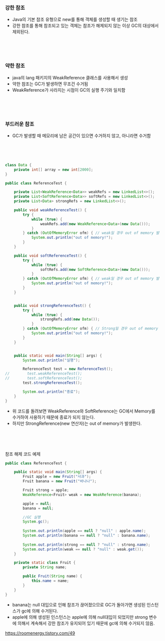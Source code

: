 ### 강한 참조

- Java의 기본 참조 유형으로 new를 통해 객체를 생성할 때 생기는 참조
- 강한 참조를 통해 참조되고 있는 객체는 참조가 해제되지 않는 이상 GC의 대상에서 제외된다.

<br><br><br>

### 약한 참조

- java의 lang 패키지의 WeakReference 클래스를 사용해서 생성
- 약한 참조는 GC가 발생하면 무조건 수거됨
- WeakReference가 사라지는 시점이 GC의 실행 주기와 일치함

<br><br><br>

### 부드러운 참조

- GC가 발생할 때 메모리에 남은 공간이 있으면 수거하지 않고, 아니라면 수거함

<br><br><br>

```java
class Data {
    private int[] array = new int[2000];
}

public class ReferenceTest {

    private List<WeakReference<Data>> weakRefs = new LinkedList<>();
    private List<SoftReference<Data>> softRefs = new LinkedList<>();
    private List<Data> strongRefs = new LinkedList<>();

    public void weakReferenceTest() {
        try {
            while (true) {
                weakRefs.add(new WeakReference<Data>(new Data()));
            }
        } catch (OutOfMemoryError ofm) { // weak일 경우 out of memory 발생 하지 않는다.
            System.out.println("out of memory!");
        }
    }

    public void softReferenceTest() {
        try {
            while (true) {
                softRefs.add(new SoftReference<Data>(new Data()));
            }
        } catch (OutOfMemoryError ofm) { // weak일 경우 out of memory 발생 하지 않는다.
            System.out.println("out of memory!");
        }
    }


    public void strongReferenceTest() {
        try {
            while (true) {
                strongRefs.add(new Data());
            }
        } catch (OutOfMemoryError ofm) { // Strong일 경우 out of memory 발생
            System.out.println("out of memory!");
        }
    }


    public static void main(String[] args) {
        System.out.println("실행");

        ReferenceTest test = new ReferenceTest();
//        test.weakReferenceTest();
//        test.softReferenceTest();
        test.strongReferenceTest();

        System.out.println("종료");
    }
}
```

- 위 코드를 돌려보면 WeakReference와 SoftReference는 GC에서 Memory를 수거하여 사용하기 때문에 종료가 되지 않는다.
- 하지만 StrongReference(new 연산자)는 out of memory가 발생한다.
 
<br><br><br>

참조 해제 코드 예제
```java
public class ReferenceTest {

    public static void main(String[] args) {
        Fruit apple = new Fruit("사과");
        Fruit banana = new Fruit("바나나");

        Fruit strong = apple;
        WeakReference<Fruit> weak = new WeakReference(banana);

        apple = null;
        banana = null;

        //GC 실행
        System.gc();
        
        System.out.println(apple == null ? "null" : apple.name);
        System.out.println(banana == null ? "null" : banana.name);
       
        System.out.println(strong == null ? "null" : strong.name);
        System.out.println(weak == null ? "null" : weak.get());
    }

    private static class Fruit {
        private String name;

        public Fruit(String name) {
            this.name = name;
        }
    }
}
```

- banana는 null 대입으로 인해 참조가 끊어졌으므로 GC가 돌아가면 생성된 인스턴스가 gc에 의해 수거된다.
- apple에 의해 생성된 인스턴스는 apple에 의해 null대입이 되었지만 strong 변수에 의해서 계속해서 강한 참조가 유지되어 있기 때문에 gc에 의해 수거되지 않음.

https://roomenergy.tistory.com/49